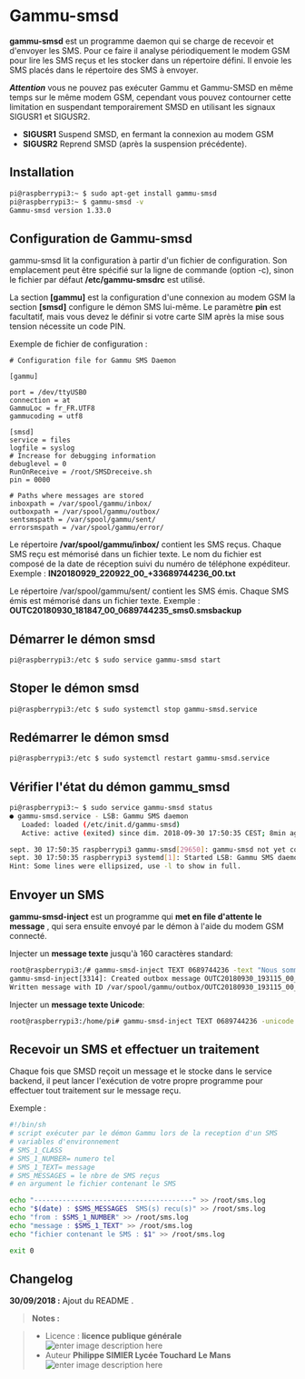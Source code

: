 ﻿# Gammu-smsd

**gammu-smsd** est un programme daemon qui se charge de recevoir et d'envoyer les SMS. Pour ce faire il analyse périodiquement le modem GSM pour lire les SMS reçus et les stocker dans un répertoire défini. Il envoie les SMS placés dans le répertoire des SMS à envoyer.

***Attention*** vous ne pouvez pas exécuter Gammu et Gammu-SMSD en même temps sur le même modem GSM, cependant vous pouvez contourner cette limitation en suspendant temporairement SMSD en utilisant les signaux SIGUSR1 et SIGUSR2.

 - **SIGUSR1** Suspend  SMSD, en fermant la connexion au modem GSM
 - **SIGUSR2** Reprend  SMSD (après la suspension précédente).



## Installation
```bash
pi@raspberrypi3:~ $ sudo apt-get install gammu-smsd
pi@raspberrypi3:~ $ gammu-smsd -v
Gammu-smsd version 1.33.0

```
## Configuration de Gammu-smsd

gammu-smsd lit la configuration à partir d'un fichier de configuration. Son emplacement peut être spécifié sur la ligne de commande (option -c), sinon le fichier par défaut **/etc/gammu-smsdrc** est utilisé.

La section **[gammu]** est la configuration d'une connexion au modem GSM
la section **[smsd]** configure le démon SMS lui-même.
Le paramètre **pin**  est facultatif, mais vous devez le définir si votre carte SIM après la mise sous tension nécessite un code PIN.

Exemple de fichier de configuration :
```
# Configuration file for Gammu SMS Daemon

[gammu]

port = /dev/ttyUSB0
connection = at
GammuLoc = fr_FR.UTF8
gammucoding = utf8

[smsd]
service = files
logfile = syslog
# Increase for debugging information
debuglevel = 0
RunOnReceive = /root/SMSDreceive.sh
pin = 0000

# Paths where messages are stored
inboxpath = /var/spool/gammu/inbox/
outboxpath = /var/spool/gammu/outbox/
sentsmspath = /var/spool/gammu/sent/
errorsmspath = /var/spool/gammu/error/
```
Le répertoire **/var/spool/gammu/inbox/** contient les SMS reçus. Chaque SMS reçu est mémorisé dans un fichier texte. Le nom du fichier est composé de la date de réception suivi du numéro de téléphone expéditeur.  Exemple : **IN20180929_220922_00_+33689744236_00.txt**

Le répertoire  /var/spool/gammu/sent/ contient les SMS émis. Chaque SMS émis est mémorisé dans un fichier texte.  Exemple :
**OUTC20180930_181847_00_0689744235_sms0.smsbackup**


## Démarrer le démon smsd

```bash
pi@raspberrypi3:/etc $ sudo service gammu-smsd start
```

## Stoper le démon smsd
```bash
pi@raspberrypi3:/etc $ sudo systemctl stop gammu-smsd.service
```

## Redémarrer le démon smsd
```bash
pi@raspberrypi3:/etc $ sudo systemctl restart gammu-smsd.service
```


## Vérifier l'état du démon gammu_smsd
```bash
pi@raspberrypi3:~ $ sudo service gammu-smsd status
● gammu-smsd.service - LSB: Gammu SMS daemon
   Loaded: loaded (/etc/init.d/gammu-smsd)
   Active: active (exited) since dim. 2018-09-30 17:50:35 CEST; 8min ago

sept. 30 17:50:35 raspberrypi3 gammu-smsd[29650]: gammu-smsd not yet configured, please...).
sept. 30 17:50:35 raspberrypi3 systemd[1]: Started LSB: Gammu SMS daemon.
Hint: Some lines were ellipsized, use -l to show in full.

```

## Envoyer un SMS 

**gammu-smsd-inject** est un programme qui **met en file d'attente le message** , qui sera ensuite envoyé par le démon à l'aide du modem GSM connecté.

Injecter un **message texte** jusqu'à 160 caractères standard:
```bash
root@raspberrypi3:/# gammu-smsd-inject TEXT 0689744236 -text "Nous sommes le `date`"
gammu-smsd-inject[3314]: Created outbox message OUTC20180930_193115_00_0689744236_sms0.smsbackup
Written message with ID /var/spool/gammu/outbox/OUTC20180930_193115_00_0689744236_sms0.smsbackup

```
Injecter un **message texte Unicode**: 
```bash
root@raspberrypi3:/home/pi# gammu-smsd-inject TEXT 0689744236 -unicode -text "Zkouška sirén été Anaïs"
```

## Recevoir un SMS et effectuer un traitement

Chaque fois que SMSD reçoit un message et le stocke dans le service backend, il peut lancer l'exécution de votre propre programme pour effectuer tout traitement sur le message reçu.

Exemple :
```bash
#!/bin/sh
# script exécuter par le démon Gammu lors de la reception d'un SMS
# variables d'environnement
# SMS_1_CLASS
# SMS_1_NUMBER= numero tel
# SMS_1_TEXT= message
# SMS_MESSAGES = le nbre de SMS reçus
# en argument le fichier contenant le SMS

echo "---------------------------------------" >> /root/sms.log
echo "$(date) : $SMS_MESSAGES  SMS(s) recu(s)" >> /root/sms.log
echo "from : $SMS_1_NUMBER" >> /root/sms.log
echo "message : $SMS_1_TEXT" >> /root/sms.log
echo "fichier contenant le SMS : $1" >> /root/sms.log

exit 0

```

## Changelog

 **30/09/2018 :** Ajout du README . 
 
 
> **Notes :**


> - Licence : **licence publique générale** ![enter image description here](https://img.shields.io/badge/licence-GPL-green.svg)
> - Auteur **Philippe SIMIER Lycée Touchard Le Mans**
>  ![enter image description here](https://img.shields.io/badge/built-passing-green.svg)
<!-- TOOLBOX 

Génération des badges : https://shields.io/
Génération de ce fichier : https://stackedit.io/editor#



